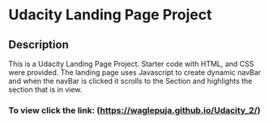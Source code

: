 # Udacity Landing Page Project
## Description
This is a Udacity Landing Page Project. Starter code with HTML, and CSS were provided. The landing page uses Javascript to create dynamic navBar and when the navBar is clicked it scrolls to the Section and highlights the section that is in view.
### To view click the link: (https://waglepuja.github.io/Udacity_2/)



